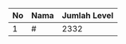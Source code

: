 | No | Nama            | Jumlah Level |
|----|-----------------|--------------|
| 1  | #    |    2332        |
